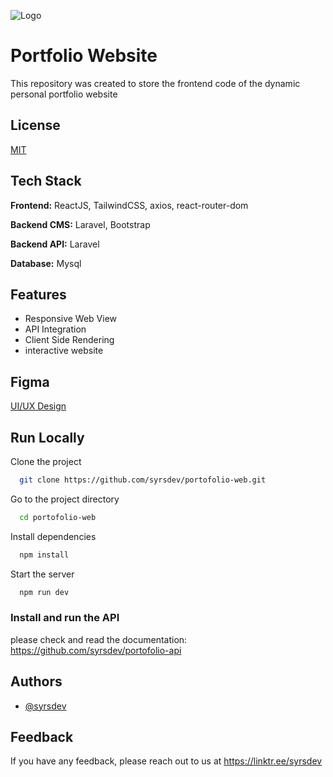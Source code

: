 
![Logo](https://github.com/syrsdev/portofolio-web/blob/main/public/assets/nataniel-purple.svg)


# Portfolio Website

This repository was created to store the frontend code of the dynamic personal portfolio website

## License

[MIT](https://choosealicense.com/licenses/mit/)

## Tech Stack

**Frontend:** ReactJS, TailwindCSS, axios, react-router-dom

**Backend CMS:** Laravel, Bootstrap

**Backend API:** Laravel

**Database:** Mysql


## Features

- Responsive Web View
- API Integration
- Client Side Rendering
- interactive website


## Figma

[UI/UX Design](https://www.figma.com/design/DCIhmhiQ8q5m9K8QmsyqbX/portofolio-website?t=MmbhFCPUyxgvGDUs-0)


## Run Locally

Clone the project

```bash
  git clone https://github.com/syrsdev/portofolio-web.git
```

Go to the project directory

```bash
  cd portofolio-web
```

Install dependencies

```bash
  npm install
```

Start the server

```bash
  npm run dev
```

### Install and run the API

please check and read the documentation: https://github.com/syrsdev/portofolio-api

## Authors

- [@syrsdev](https://www.github.com/syrsdev)

## Feedback

If you have any feedback, please reach out to us at https://linktr.ee/syrsdev




